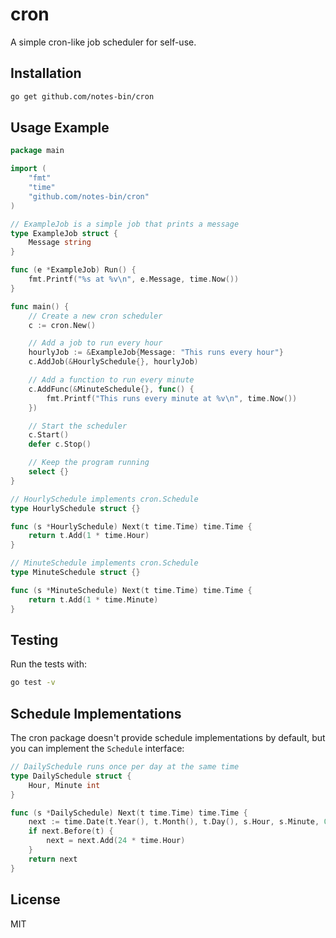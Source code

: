 # cron

A simple cron-like job scheduler for self-use.

## Installation
```bash
go get github.com/notes-bin/cron
```

## Usage Example

```go
package main

import (
	"fmt"
	"time"
	"github.com/notes-bin/cron"
)

// ExampleJob is a simple job that prints a message
type ExampleJob struct {
	Message string
}

func (e *ExampleJob) Run() {
	fmt.Printf("%s at %v\n", e.Message, time.Now())
}

func main() {
	// Create a new cron scheduler
	c := cron.New()

	// Add a job to run every hour
	hourlyJob := &ExampleJob{Message: "This runs every hour"}
	c.AddJob(&HourlySchedule{}, hourlyJob)

	// Add a function to run every minute
	c.AddFunc(&MinuteSchedule{}, func() {
		fmt.Printf("This runs every minute at %v\n", time.Now())
	})

	// Start the scheduler
	c.Start()
	defer c.Stop()

	// Keep the program running
	select {}
}

// HourlySchedule implements cron.Schedule
type HourlySchedule struct {}

func (s *HourlySchedule) Next(t time.Time) time.Time {
	return t.Add(1 * time.Hour)
}

// MinuteSchedule implements cron.Schedule
type MinuteSchedule struct {}

func (s *MinuteSchedule) Next(t time.Time) time.Time {
	return t.Add(1 * time.Minute)
}
```

## Testing
Run the tests with:
```bash
go test -v
```

## Schedule Implementations
The cron package doesn't provide schedule implementations by default, but you can implement the `Schedule` interface:

```go
// DailySchedule runs once per day at the same time
type DailySchedule struct {
	Hour, Minute int
}

func (s *DailySchedule) Next(t time.Time) time.Time {
	next := time.Date(t.Year(), t.Month(), t.Day(), s.Hour, s.Minute, 0, 0, t.Location())
	if next.Before(t) {
		next = next.Add(24 * time.Hour)
	}
	return next
}
```

## License
MIT
